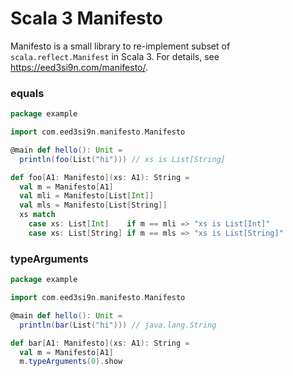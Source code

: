 Scala 3 Manifesto
=================

Manifesto is a small library to re-implement subset of `scala.reflect.Manifest` in Scala 3.
For details, see <https://eed3si9n.com/manifesto/>.

### equals

```scala
package example

import com.eed3si9n.manifesto.Manifesto

@main def hello(): Unit =
  println(foo(List("hi"))) // xs is List[String]

def foo[A1: Manifesto](xs: A1): String =
  val m = Manifesto[A1]
  val mli = Manifesto[List[Int]]
  val mls = Manifesto[List[String]]
  xs match
    case xs: List[Int]    if m == mli => "xs is List[Int]"
    case xs: List[String] if m == mls => "xs is List[String]"
```

### typeArguments

```scala
package example

import com.eed3si9n.manifesto.Manifesto

@main def hello(): Unit =
  println(bar(List("hi"))) // java.lang.String

def bar[A1: Manifesto](xs: A1): String =
  val m = Manifesto[A1]
  m.typeArguments(0).show
```
